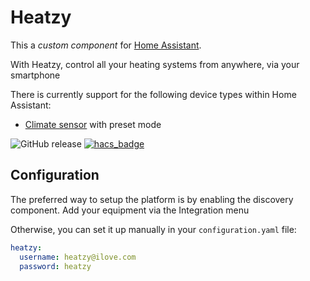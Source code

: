 # Heatzy
This a *custom component* for [Home Assistant](https://www.home-assistant.io/). 

With Heatzy, control all your heating systems from anywhere, via your smartphone

There is currently support for the following device types within Home Assistant:
* [Climate sensor](#sensor) with preset mode



![GitHub release](https://img.shields.io/github/release/Cyr-ius/hass-heatzy)
[![hacs_badge](https://img.shields.io/badge/HACS-Default-orange.svg)](https://github.com/custom-components/hacs)


## Configuration

The preferred way to setup the platform is by enabling the discovery component.
Add your equipment via the Integration menu

Otherwise, you can set it up manually in your `configuration.yaml` file:

```yaml
heatzy:
  username: heatzy@ilove.com
  password: heatzy
```
